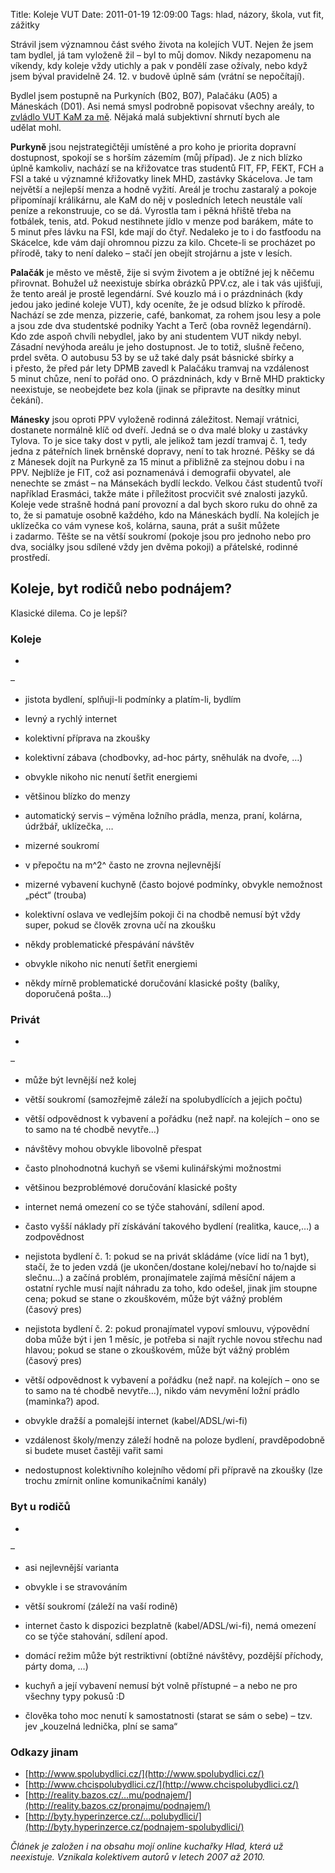 Title: Koleje VUT
Date: 2011-01-19 12:09:00
Tags: hlad, názory, škola, vut fit, zážitky

Strávil jsem významnou část svého života na kolejích VUT. Nejen že
jsem tam bydlel, já tam vyloženě žil – byl to můj domov. Nikdy
nezapomenu na víkendy, kdy koleje vždy utichly a pak v pondělí zase
ožívaly, nebo když jsem býval pravidelně 24. 12. v budově úplně sám
(vrátní se nepočítají).

Bydlel jsem postupně na Purkyních (B02, B07), Palačáku (A05) a
Máneskách (D01). Asi nemá smysl podrobně popisovat všechny areály,
to [zvládlo VUT KaM za mě](http://www.kam.vutbr.cz/?p=arek). Nějaká
malá subjektivní shrnutí bych ale udělat mohl.

**Purkyně** jsou nejstrategičtěji umístěné a pro koho je priorita
dopravní dostupnost, spokojí se s horším zázemím (můj případ). Je
z nich blízko úplně kamkoliv, nachází se na křižovatce tras
studentů FIT, FP, FEKT, FCH a FSI a také u významné křižovatky
linek MHD, zastávky Skácelova. Je tam největší a nejlepší menza a
hodně vyžití. Areál je trochu zastaralý a pokoje připomínají
králikárnu, ale KaM do něj v posledních letech neustále valí peníze
a rekonstruuje, co se dá. Vyrostla tam i pěkná hřiště třeba na
fotbálek, tenis, atd. Pokud nestihnete jídlo v menze pod barákem,
máte to 5 minut přes lávku na FSI, kde mají do čtyř. Nedaleko je to
i do fastfoodu na Skácelce, kde vám dají ohromnou pizzu za kilo.
Chcete-li se procházet po přírodě, taky to není daleko – stačí jen
obejít strojárnu a jste v lesích.

**Palačák** je město ve městě, žije si svým životem a je obtížné
jej k něčemu přirovnat. Bohužel už neexistuje sbírka obrázků
PPV.cz, ale i tak vás ujišťuji, že tento areál je prostě
legendární. Své kouzlo má i o prázdninách (kdy jedou jako jediné
koleje VUT), kdy oceníte, že je odsud blízko k přírodě. Nachází se
zde menza, pizzerie, café, bankomat, za rohem jsou lesy a pole a
jsou zde dva studentské podniky Yacht a Terč (oba rovněž
legendární). Kdo zde aspoň chvíli nebydlel, jako by ani studentem
VUT nikdy nebyl. Zásadní nevýhoda areálu je jeho dostupnost. Je to
totiž, slušně řečeno, prdel světa. O autobusu 53 by se už také daly
psát básnické sbírky a i přesto, že před pár lety DPMB zavedl
k Palačáku tramvaj na vzdálenost 5 minut chůze, není to pořád ono.
O prázdninách, kdy v Brně MHD prakticky neexistuje, se neobejdete
bez kola (jinak se připravte na desítky minut čekání).

**Mánesky** jsou oproti PPV vyloženě rodinná záležitost. Nemají
vrátnici, dostanete normálně klíč od dveří. Jedná se o dva malé
bloky u zastávky Tylova. To je sice taky dost v pytli, ale jelikož
tam jezdí tramvaj č. 1, tedy jedna z páteřních linek brněnské
dopravy, není to tak hrozné. Pěšky se dá z Mánesek dojít na Purkyně
za 15 minut a přibližně za stejnou dobu i na PPV. Nejblíže je FIT,
což asi poznamenává i demografii obyvatel, ale nenechte se zmást –
na Mánsekách bydlí leckdo. Velkou část studentů tvoří například
Erasmáci, takže máte i příležitost procvičit své znalosti jazyků.
Koleje vede strašně hodná paní provozní a dal bych skoro ruku do
ohně za to, že si pamatuje osobně každého, kdo na Máneskách bydlí.
Na kolejích je uklízečka co vám vynese koš, kolárna, sauna, prát a
sušit můžete i zadarmo. Těšte se na větší soukromí (pokoje jsou pro
jednoho nebo pro dva, sociálky jsou sdílené vždy jen dvěma pokoji)
a přátelské, rodinné prostředí.

## Koleje, byt rodičů nebo podnájem?

Klasické dilema. Co je lepší?

### Koleje

+
–
-   jistota bydlení, splňuji-li podmínky a platím-li, bydlím
-   levný a rychlý internet
-   kolektivní příprava na zkoušky
-   kolektivní zábava (chodbovky, ad-hoc párty, sněhulák na
    dvoře, …)
-   obvykle nikoho nic nenutí šetřit energiemi
-   většinou blízko do menzy
-   automatický servis – výměna ložního prádla, menza, praní,
    kolárna, údržbář, uklízečka, …

-   mizerné soukromí
-   v přepočtu na m^2^ často ne zrovna nejlevnější
-   mizerné vybavení kuchyně (často bojové podmínky, obvykle
    nemožnost „péct“ (trouba)
-   kolektivní oslava ve vedlejším pokoji či na chodbě nemusí být
    vždy super, pokud se člověk zrovna učí na zkoušku
-   někdy problematické přespávání návštěv
-   obvykle nikoho nic nenutí šetřit energiemi
-   někdy mírně problematické doručování klasické pošty (balíky,
    doporučená pošta…)

### Privát

+
–
-   může být levnější než kolej
-   větší soukromí (samozřejmě záleží na spolubydlících a
    jejich počtu)
-   větší odpovědnost k vybavení a pořádku (než např. na kolejích –
    ono se to samo na té chodbě nevytře…)
-   návštěvy mohou obvykle libovolně přespat
-   často plnohodnotná kuchyň se všemi kulinářskými možnostmi
-   většinou bezproblémové doručování klasické pošty
-   internet nemá omezení co se týče stahování, sdílení apod.

-   často vyšší náklady pří získávání takového bydlení (realitka,
    kauce,…) a zodpovědnost
-   nejistota bydlení č. 1: pokud se na privát skládáme (více lidí
    na 1 byt), stačí, že to jeden vzdá (je ukončen/dostane kolej/nebaví
    ho to/najde si slečnu…) a začíná problém, pronajímatele zajímá
    měsíční nájem a ostatní rychle musí najít náhradu za toho, kdo
    odešel, jinak jim stoupne cena; pokud se stane o zkouškovém, může
    být vážný problém (časový pres)
-   nejistota bydlení č. 2: pokud pronajímatel vypoví smlouvu,
    výpovědní doba může být i jen 1 měsíc, je potřeba si najít rychle
    novou střechu nad hlavou; pokud se stane o zkouškovém, může být
    vážný problém (časový pres)
-   větší odpovědnost k vybavení a pořádku (než např. na kolejích –
    ono se to samo na té chodbě nevytře…), nikdo vám nevymění ložní
    prádlo (maminka?) apod.
-   obvykle dražší a pomalejší internet (kabel/ADSL/wi-fi)
-   vzdálenost školy/menzy záleží hodně na poloze bydlení,
    pravděpodobně si budete muset častěji vařit sami
-   nedostupnost kolektivního kolejního vědomí při přípravě na
    zkoušky (lze trochu zmírnit online komunikačními kanály)

### Byt u rodičů

+
–
-   asi nejlevnější varianta
-   obvykle i se stravováním
-   větší soukromí (záleží na vaší rodině)
-   internet často k dispozici bezplatně (kabel/ADSL/wi-fi), nemá
    omezení co se týče stahování, sdílení apod.

-   domácí režim může být restriktivní (obtížné návštěvy, pozdější
    příchody, párty doma, …)
-   kuchyň a její vybavení nemusí být volně přístupné – a nebo ne
    pro všechny typy pokusů :D
-   člověka toho moc nenutí k samostatnosti (starat se sám
    o sebe) – tzv. jev „kouzelná lednička, plní se sama“

### Odkazy jinam

-   [http://www.spolubydlici.cz/](http://www.spolubydlici.cz/)
-   [http://www.chcispolubydlici.cz/](http://www.chcispolubydlici.cz/)
-   [http://reality.bazos.cz/…mu/podnajem/](http://reality.bazos.cz/pronajmu/podnajem/)
-   [http://byty.hyperinzerce.cz/…polubydlici/](http://byty.hyperinzerce.cz/podnajem-spolubydlici/)

*Článek je založen i na obsahu mojí online kuchařky Hlad, která už neexistuje. Vznikala kolektivem autorů v letech 2007 až 2010.*